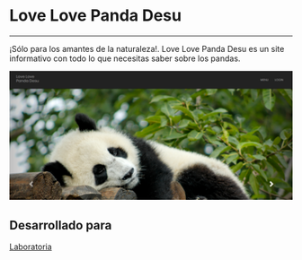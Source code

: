# Love Love Panda Desu
----

¡Sólo para los amantes de la naturaleza!. Love Love Panda Desu es un site informativo con todo lo que necesitas saber sobre los pandas. 


![panda-preview](assets/images/sample-image.png)

## Desarrollado para

[Laboratoria](http://www.laboratoria.la/)


